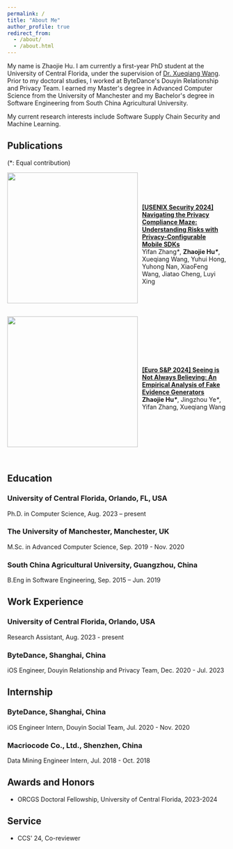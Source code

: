 ```yaml
---
permalink: /
title: "About Me"
author_profile: true
redirect_from: 
  - /about/
  - /about.html
---
```

My name is Zhaojie Hu. I am currently a first-year PhD student at the University of Central Florida, under the supervision of [Dr. Xueqiang Wang](https://xw48.github.io/). Prior to my doctoral studies, I worked at ByteDance's Douyin Relationship and Privacy Team. I earned my Master's degree in Advanced Computer Science from the University of Manchester and my Bachelor's degree in Software Engineering from South China Agricultural University. 

My current research interests include Software Supply Chain Security and Machine Learning.

## Publications
(*: Equal contribution)

<div style="display: flex; align-items: center;">
  <img src="http://yorca.github.io/files/paper_pics/pico.png" width="300" style="margin-right: 10px; margin-bottom: 30px;">
  <div>
    <strong><a href="http://yorca.github.io/files/usenix24.pdf">[USENIX Security 2024] Navigating the Privacy Compliance Maze: Understanding Risks with Privacy-Configurable Mobile SDKs</a></strong>
    <br>
    Yifan Zhang<em>*</em>, <strong>Zhaojie Hu<em>*</em></strong>, Xueqiang Wang, Yuhui Hong, Yuhong Nan, XiaoFeng Wang, Jiatao Cheng, Luyi Xing
  </div>
</div>

<div style="display: flex; align-items: center;">
  <img src="http://yorca.github.io/files/paper_pics/FEGEN.png" width="300" style="margin-right: 10px; margin-bottom: 30px;">
  <div>
    <strong><a href="http://yorca.github.io/files/2024131356.pdf">[Euro S&P 2024] Seeing is Not Always Believing: An Empirical Analysis of Fake Evidence Generators</a></strong>  
    <br>
    <strong>Zhaojie Hu<em>*</em></strong>, Jingzhou Ye<em>*</em>, Yifan Zhang, Xueqiang Wang
  </div>
</div>

## Education

### University of Central Florida, Orlando, FL, USA
Ph.D. in Computer Science, Aug. 2023 – present

### The University of Manchester, Manchester, UK
M.Sc. in Advanced Computer Science, Sep. 2019 - Nov. 2020

### South China Agricultural University, Guangzhou, China
B.Eng in Software Engineering, Sep. 2015 – Jun. 2019

## Work Experience

### University of Central Florida, Orlando, USA
Research Assistant, Aug. 2023 - present

### ByteDance, Shanghai, China
iOS Engineer, Douyin Relationship and Privacy Team, Dec. 2020 - Jul. 2023

## Internship
### ByteDance, Shanghai, China
iOS Engineer Intern, Douyin Social Team, Jul. 2020 - Nov. 2020

### Macriocode Co., Ltd., Shenzhen, China
Data Mining Engineer Intern, Jul. 2018 - Oct. 2018

## Awards and Honors
- ORCGS Doctoral Fellowship, University of Central Florida, 2023-2024

## Service
- CCS' 24, Co-reviewer
